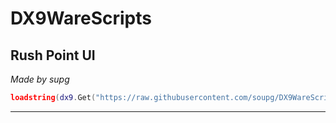 # DX9WareScripts

## Rush Point UI
*Made by supg*

```lua
loadstring(dx9.Get("https://raw.githubusercontent.com/soupg/DX9WareScripts/main/RushPoint.lua"))()
```
---
